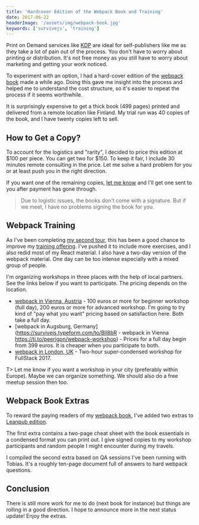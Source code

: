 ```yaml
---
title: 'Hardcover Edition of the Webpack Book and Training'
date: 2017-06-22
headerImage: '/assets/img/webpack-book.jpg'
keywords: ['survivejs', 'training']
---
```


Print on Demand services like [KDP](https://kdp.amazon.com/) are ideal for self-publishers like me as they take a lot of pain out of the process. You don't have to worry about printing or distribution. It's not free money as you still have to worry about marketing and getting your work noticed.

To experiment with an option, I had a hard-cover edition of the [webpack book](/webpack/) made a while ago. Doing this gave me insight into the process and helped me to understand the cost structure, so it's easier to repeat the process if it seems worthwhile.

It is surprisingly expensive to get a thick book (499 pages) printed and delivered from a remote location like Finland. My trial run was 40 copies of the book, and I have twenty copies left to sell.

## How to Get a Copy?

To account for the logistics and "rarity", I decided to price this edition at $100 per piece. You can get two for $150. To keep it fair, I include 30 minutes remote consulting in the price. Let me solve a hard problem for you or at least push you in the right direction.

If you want one of the remaining copies, [let me know](https://survivejs.typeform.com/to/LUQK0T) and I'll get one sent to you after payment has gone through.

> Due to logistic issues, the books don't come with a signature. But if we meet, I have no problems signing the book for you.

## Webpack Training

As I've been completing [my second tour](/blog/euro-summer-tour-2017/), this has been a good chance to improve my [training offering](/training/). I've pushed it to include more exercises, and I also redid most of my React material. I also have a two-day version of the webpack material. One day can be too intense especially with a mixed group of people.

I'm organizing workshops in three places with the help of local partners. See the links below if you want to participate. The pricing depends on the location.

* [webpack in Vienna, Austria](https://survivejs.typeform.com/to/BlI8bR) - 100 euros or more for beginner workshop (full day), 200 euros or more for advanced workshop. I'm going to try kind of "pay what you want" pricing based on satisfaction here. Both take a full day.
* [webpack in Augsburg, Germany](https://survivejs.typeform.com/to/BlI8bR - webpack in Vienna
https://ti.to/peerigon/webpack-workshop) - Prices for a full day begin from 399 euros. It is cheaper when you participate to both.
* [webpack in London, UK](https://skillsmatter.com/conferences/8264-fullstack-2017-the-conference-on-javascript-node-and-internet-of-things#program) - Two-hour super-condensed workshop for FullStack 2017.

T> Let me know if you want a workshop in your city (preferably within Europe). Maybe we can organize something. We should also do a free meetup session then too.

## Webpack Book Extras

To reward the paying readers of my [webpack book](/webpack/), I've added two extras to [Leanpub edition](https://leanpub.com/survivejs-webpack).

The first extra contains a two-page cheat sheet with the book essentials in a condensed format you can print out. I give signed copies to my workshop participants and random people I might encounter during my travels.

I compiled the second extra based on QA sessions I've been running with Tobias. It's a roughly ten-page document full of answers to hard webpack questions.

## Conclusion

There is still more work for me to do (next book for instance) but things are rolling in a good direction. I hope to announce more in the next status update! Enjoy the extras.

